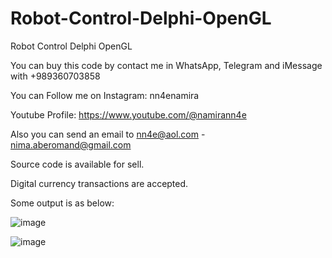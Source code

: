 # Robot-Control-Delphi-OpenGL
Robot Control Delphi OpenGL

You can buy this code by contact me in WhatsApp, Telegram and iMessage with +989360703858

You can Follow me on Instagram: nn4enamira

Youtube Profile: https://www.youtube.com/@namirann4e

Also you can send an email to nn4e@aol.com - nima.aberomand@gmail.com

Source code is available for sell.

Digital currency transactions are accepted.

Some output is as below:

![image](https://github.com/user-attachments/assets/e88f856a-180c-4d52-a47d-0250fdb12e0f)

![image](https://github.com/user-attachments/assets/e36ad0fc-e276-48a6-8625-a7573853aa28)
